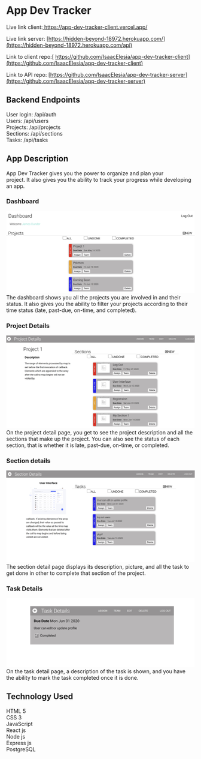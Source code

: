 # App Dev Tracker

Live link client:[ https://app-dev-tracker-client.vercel.app/
](https://app-dev-tracker-client.vercel.app/)

Live link server: [https://hidden-beyond-18972.herokuapp.com/](https://hidden-beyond-18972.herokuapp.com/api)

Link to client repo:[ https://github.com/IsaacElesia/app-dev-tracker-client](https://github.com/IsaacElesia/app-dev-tracker-client)

Link to API repo: [https://github.com/IsaacElesia/app-dev-tracker-server](https://github.com/IsaacElesia/app-dev-tracker-server)

## Backend Endpoints

User login: /api/auth  
Users: /api/users  
Projects: /api/projects  
Sections: /api/sections  
Tasks: /api/tasks

## App Description

App Dev Tracker gives you the power to organize and plan your  
project. It also gives you the ability to track your progress while developing an app.

### Dashboard

![Dashboard](/public/img/app-pics/dashboard.jpg) The dashboard shows you all the projects you are involved in and their status.
It also gives you the ability to filter your projects according to their
time status (late, past-due, on-time, and completed).

### Project Details

![Project Details](/public/img/app-pics/projectsDetails.jpg) On the project detail page, you get to see the project description and
all the sections that make up the project. You can also see the status of each
section, that is whether it is late, past-due, on-time, or completed.

### Section details

![Section details](/public/img/app-pics/sectionDetails.jpg) The section detail page displays its description, picture, and all the task to
get done in other to complete that section of the project.

### Task Details

![Task Details](/public/img/app-pics/taskDetails.jpg)
On the task detail page, a description of the task is shown, and you have
the ability to mark the task completed once it is done.

## Technology Used

HTML 5  
CSS 3  
JavaScript  
React js  
Node js  
Express js  
PostgreSQL
